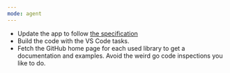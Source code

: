 ```yaml
---
mode: agent
---
```


- Update the app to follow [the specification](../../raycast/raycast.md)
- Build the code with the VS Code tasks.
- Fetch the GitHub home page for each used library to get a documentation and examples. Avoid the weird go code inspections you like to do.
